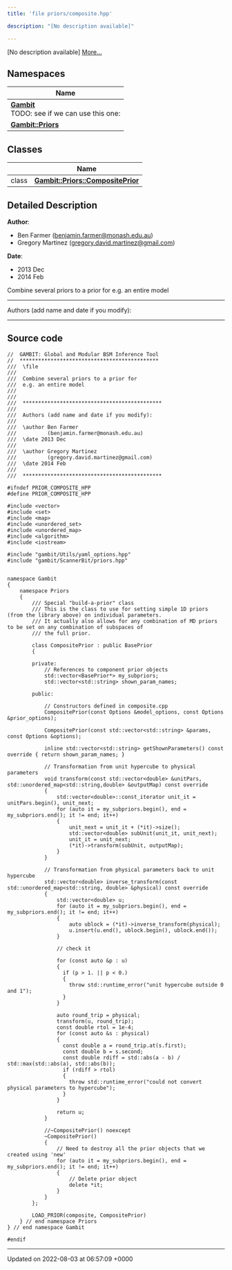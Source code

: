 ```yaml
---
title: 'file priors/composite.hpp'

description: "[No description available]"

---
```







[No description available] [More...](#detailed-description)

## Namespaces

| Name           |
| -------------- |
| **[Gambit](/documentation/code/gambit_2/namespaces/namespacegambit/)** <br>TODO: see if we can use this one:  |
| **[Gambit::Priors](/documentation/code/gambit_2/namespaces/namespacegambit_1_1priors/)**  |

## Classes

|                | Name           |
| -------------- | -------------- |
| class | **[Gambit::Priors::CompositePrior](/documentation/code/gambit_2/classes/classgambit_1_1priors_1_1compositeprior/)**  |

## Detailed Description


**Author**: 

  * Ben Farmer ([benjamin.farmer@monash.edu.au](mailto:benjamin.farmer@monash.edu.au)) 
  * Gregory Martinez ([gregory.david.martinez@gmail.com](mailto:gregory.david.martinez@gmail.com)) 


**Date**: 

  * 2013 Dec
  * 2014 Feb


Combine several priors to a prior for e.g. an entire model



------------------

Authors (add name and date if you modify):



------------------




## Source code

```
//  GAMBIT: Global and Modular BSM Inference Tool
//  *********************************************
///  \file
///
///  Combine several priors to a prior for
///  e.g. an entire model
///  
///
///  *********************************************
///
///  Authors (add name and date if you modify):
///   
///  \author Ben Farmer
///          (benjamin.farmer@monash.edu.au)
///  \date 2013 Dec
///
///  \author Gregory Martinez
///          (gregory.david.martinez@gmail.com)
///  \date 2014 Feb
///
///  *********************************************

#ifndef PRIOR_COMPOSITE_HPP
#define PRIOR_COMPOSITE_HPP

#include <vector>
#include <set>
#include <map>
#include <unordered_set>
#include <unordered_map>
#include <algorithm>
#include <iostream>

#include "gambit/Utils/yaml_options.hpp"
#include "gambit/ScannerBit/priors.hpp"


namespace Gambit 
{
    namespace Priors 
    {
        /// Special "build-a-prior" class
        /// This is the class to use for setting simple 1D priors (from the library above) on individual parameters.
        /// It actually also allows for any combination of MD priors to be set on any combination of subspaces of
        /// the full prior.

        class CompositePrior : public BasePrior
        {
                        
        private:
            // References to component prior objects
            std::vector<BasePrior*> my_subpriors;
            std::vector<std::string> shown_param_names;
                
        public:
        
            // Constructors defined in composite.cpp
            CompositePrior(const Options &model_options, const Options &prior_options);
            
            CompositePrior(const std::vector<std::string> &params, const Options &options);
            
            inline std::vector<std::string> getShownParameters() const override { return shown_param_names; }
            
            // Transformation from unit hypercube to physical parameters
            void transform(const std::vector<double> &unitPars, std::unordered_map<std::string,double> &outputMap) const override
            {
                std::vector<double>::const_iterator unit_it = unitPars.begin(), unit_next;
                for (auto it = my_subpriors.begin(), end = my_subpriors.end(); it != end; it++)
                {
                    unit_next = unit_it + (*it)->size();
                    std::vector<double> subUnit(unit_it, unit_next);
                    unit_it = unit_next;
                    (*it)->transform(subUnit, outputMap);
                }
            }

            // Transformation from physical parameters back to unit hypercube
            std::vector<double> inverse_transform(const std::unordered_map<std::string, double> &physical) const override
            {
                std::vector<double> u;
                for (auto it = my_subpriors.begin(), end = my_subpriors.end(); it != end; it++)
                {
                    auto ublock = (*it)->inverse_transform(physical);
                    u.insert(u.end(), ublock.begin(), ublock.end());
                }

                // check it

                for (const auto &p : u)
                {
                  if (p > 1. || p < 0.)
                  {
                    throw std::runtime_error("unit hypercube outside 0 and 1");
                  }
                }

                auto round_trip = physical;
                transform(u, round_trip);
                const double rtol = 1e-4;
                for (const auto &s : physical) 
                {
                  const double a = round_trip.at(s.first);
                  const double b = s.second;
                  const double rdiff = std::abs(a - b) / std::max(std::abs(a), std::abs(b));
                  if (rdiff > rtol)
                  {
                    throw std::runtime_error("could not convert physical parameters to hypercube");
                  }
                }

                return u;        
            }
            
            //~CompositePrior() noexcept
            ~CompositePrior()
            {
                // Need to destroy all the prior objects that we created using 'new'
                for (auto it = my_subpriors.begin(), end = my_subpriors.end(); it != end; it++)
                {  
                    // Delete prior object
                    delete *it;
                }
            }  
        };
            
        LOAD_PRIOR(composite, CompositePrior)
    } // end namespace Priors
} // end namespace Gambit

#endif
```


-------------------------------

Updated on 2022-08-03 at 06:57:09 +0000
